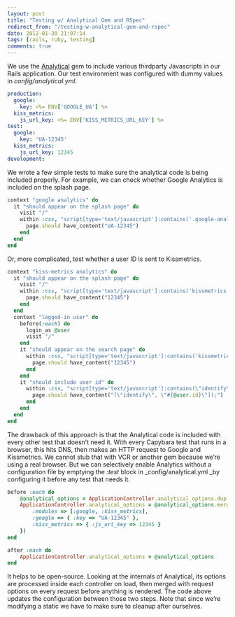```yaml
---
layout: post
title: "Testing w/ Analytical Gem and RSpec"
redirect_from: "/testing-w-analytical-gem-and-rspec"
date: 2012-01-30 21:07:14
tags: [rails, ruby, testing]
comments: true
---
```

We use the [Analytical](https://github.com/jkrall/analytical) gem to include various thirdparty Javascripts in our Rails application. Our test environment was configured with dummy values in _config/analytical.yml_.

```yaml
production:
  google:
    key: <%= ENV['GOOGLE_UA'] %>
  kiss_metrics:
    js_url_key: <%= ENV['KISS_METRICS_URL_KEY'] %>
test:
  google:
    key: 'UA-12345'
  kiss_metrics:
    js_url_key: 12345
development:
```

We wrote a few simple tests to make sure the analytical code is being included properly. For example, we can check whether Google Analytics is included on the splash page.

```ruby
context "google analytics" do
  it "should appear on the splash page" do
    visit "/"
    within :css, "script[type='text/javascript']:contains('.google-analytics.com/')" do
      page.should have_content("UA-12345")
    end
  end
end
```

Or, more complicated, test whether a user ID is sent to Kissmetrics.

```ruby
context "kiss-metrics analytics" do
  it "should appear on the splash page" do
    visit "/"
    within :css, "script[type='text/javascript']:contains('kissmetrics.com/')" do
      page.should have_content("12345")
    end
  end
  context "logged-in user" do
    before(:each) do
      login_as @user
      visit "/"
    end
    it "should appear on the search page" do
      within :css, "script[type='text/javascript']:contains('kissmetrics.com/')" do
        page.should have_content("12345")
      end
    end
    it "should include user id" do
      within :css, "script[type='text/javascript']:contains(\"identify\")" do
        page.should have_content("[\"identify\", \"#{@user.id}\"]);")
      end
    end
  end
end
```

The drawback of this approach is that the Analytical code is included with every other test that doesn’t need it. With every Capybara test that runs in a browser, this hits DNS, then makes an HTTP request to Google and Kissmetrics. We cannot stub that with VCR or another gem because we’re using a real browser. But we can selectively enable Analytics without a configuration file by emptying the _:test_ block in _config/analytical.yml _by configuring it before any test that needs it.

```ruby
before :each do
    @analytical_options = ApplicationController.analytical_options.dup
    ApplicationController.analytical_options = @analytical_options.merge({
        :modules => [:google, :kiss_metrics],
        :google => { :key => "UA-12345" },
        :kiss_metrics => { :js_url_key => 12345 }
    })
end

after :each do
    ApplicationController.analytical_options = @analytical_options
end
```

It helps to be open-source. Looking at the internals of Analytical, its options are processed inside each controller on load, then merged with request options on every request before anything is rendered. The code above updates the configuration between those two steps. Note that since we’re modifying a static we have to make sure to cleanup after ourselves.
